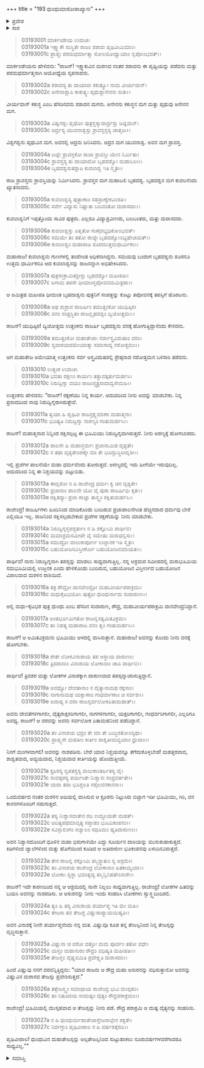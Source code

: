 +++
title = "193 ಧುಂಧುಮಾರೋಪಾಖ್ಯಾನಃ"
+++

<details><summary>ಪ್ರವೇಶ</summary>


।।   ಓಂ ಓಂ ನಮೋ ನಾರಾಯಣಾಯ।।   ಶ್ರೀ ವೇದವ್ಯಾಸಾಯ ನಮಃ ।।

ಶ್ರೀ ಕೃಷ್ಣದ್ವೈಪಾಯನ ವೇದವ್ಯಾಸ ವಿರಚಿತ  

**ಶ್ರೀ ಮಹಾಭಾರತ**

**ಆರಣ್ಯಕ ಪರ್ವ**

**ಮಾರ್ಕಂಡೇಯಸಮಸ್ಯಾ ಪರ್ವ**

**ಅಧ್ಯಾಯ 193**

</details>


<details><summary>ಸಾರ</summary>

ಇಕ್ಷ್ವಾಕು ವಂಶಾವಳಿ - ಇಕ್ಷ್ವಾಕು, ಶಶಾದ, ಕಕುತ್ಸ್ಥ, ಅನೇನ, ಪೃಥು, ವಿಶ್ವಗಶ್ವ, ಆದ್ರ, ಯುವನಾಶ್ವ, ಶ್ರಾವಸ್ತ, ಬೃಹದಶ್ವ ಮತ್ತು ಕುವಲಾಶ್ವ (1-4). ಬೃಹದಶ್ವನು ಕುವಲಾಶ್ವನಿಗೆ ರಾಜ್ಯವನ್ನಿತ್ತು ವನಕ್ಕೆ ತೆರಳುವಾಗ ಉತ್ತಂಕನು ಮರುಭೂಮಿಯಲ್ಲಿ ತಪಸ್ಸನ್ನಾಚರಿಸುತ್ತಿರುವ ಮಧು-ಕೈಟಭರ ಮಗ ಧುಂಧುವನ್ನು ವಧಿಸಿ ಹೋಗಬೇಕೆಂದು ತಡೆದುದು (5-27).

</details>


> 03193001 ಮಾರ್ಕಂಡೇಯ ಉವಾಚ।  
03193001a ಇಕ್ಷ್ವಾಕೌ ಸಂಸ್ಥಿತೇ ರಾಜಂ ಶಶಾದಃ ಪೃಥಿವೀಮಿಮಾಂ।  
03193001c ಪ್ರಾಪ್ತಃ ಪರಮಧರ್ಮಾತ್ಮಾ ಸೋಽಯೋಧ್ಯಾಯಾಂ ನೃಪೋಽಭವತ್।।

ಮಾರ್ಕಂಡೇಯನು ಹೇಳಿದನು: “ರಾಜನ್! ಇಕ್ಷ್ವಾಕುವಿನ ಮರಣದ ನಂತರ ಶಶಾದನು ಈ ಪೃಥ್ವಿಯನ್ನು ಪಡೆದನು ಮತ್ತು ಪರಮಧರ್ಮಾತ್ಮನಾಗಿ ಅಯೋಧ್ಯೆಯ ನೃಪನಾದನು.

> 03193002a ಶಶಾದಸ್ಯ ತು ದಾಯಾದಃ ಕಕುತ್ಸ್ಥೋ ನಾಮ ವೀರ್ಯವಾನ್।   
03193002c ಅನೇನಾಶ್ಚಾಪಿ ಕಾಕುತ್ಸ್ಥಃ ಪೃಥುಶ್ಚಾನೇನಸಃ ಸುತಃ।।

ವೀರ್ಯವಾನ್ ಕಕುಸ್ಥ ಎಂಬ ಹೆಸರಿನವನು ಶಶಾದನ ಮಗನು. ಅನೇನನು ಕಕುಸ್ಥನ ಮಗ ಮತ್ತು ಪೃಥುವು ಅನೇನನ ಮಗ.

> 03193003a ವಿಷ್ವಗಶ್ವಃ ಪೃಥೋಃ ಪುತ್ರಸ್ತಸ್ಮಾದಾರ್ದ್ರಸ್ತು ಜಜ್ಞಿವಾನ್।  
03193003c ಆರ್ದ್ರಸ್ಯ ಯುವನಾಶ್ವಸ್ತು ಶ್ರಾವಸ್ತಸ್ತಸ್ಯ ಚಾತ್ಮಜಃ।।

ವಿಶ್ವಗಶ್ವನು ಪೃಥುವಿನ ಮಗ. ಅವನಲ್ಲಿ ಆದ್ರನು ಜನಿಸಿದನು. ಆದ್ರನ ಮಗ ಯುವನಾಶ್ವ. ಅವನ ಮಗ ಶ್ರಾವಸ್ತ.

> 03193004a ಜಜ್ಞೇ ಶ್ರಾವಸ್ತಕೋ ರಾಜಾ ಶ್ರಾವಸ್ತೀ ಯೇನ ನಿರ್ಮಿತಾ।  
03193004c ಶ್ರಾವಸ್ತಸ್ಯ ತು ದಾಯಾದೋ ಬೃಹದಶ್ವೋ ಮಹಾಬಲಃ।।  
03193004e ಬೃಹದಶ್ವಸುತಶ್ಚಾಪಿ ಕುವಲಾಶ್ವ ಇತಿ ಸ್ಮೃತಃ।।

ರಾಜ ಶ್ರಾವಸ್ತನು ಶ್ರಾವಸ್ತಿಯನ್ನು ನಿರ್ಮಿಸಿದನು. ಶ್ರಾವಸ್ತನ ಮಗ ಮಹಾಬಲಿ ಬೃಹದಶ್ವ. ಬೃಹದಶ್ವನ ಮಗ ಕುವಲನೆಂದು ಖ್ಯಾತನಾದನು.

> 03193005a ಕುವಲಾಶ್ವಸ್ಯ ಪುತ್ರಾಣಾಂ ಸಹಸ್ರಾಣ್ಯೇಕವಿಂಶತಿಃ।  
03193005c ಸರ್ವೇ ವಿದ್ಯಾಸು ನಿಷ್ಣಾತಾ ಬಲವಂತೋ ದುರಾಸದಾಃ।।

ಕುವಲಾಶ್ವನಿಗೆ ಇಪ್ಪತ್ತೊಂದು ಸಾವಿರ ಪುತ್ರರು. ಎಲ್ಲರೂ ವಿದ್ಯಾಪ್ರವೀಣರು, ಬಲಬಂತರು, ಮತ್ತು ದುರಾಸದರು.

> 03193006a ಕುವಲಾಶ್ವಸ್ತು ಪಿತೃತೋ ಗುಣೈರಭ್ಯಧಿಕೋಽಭವತ್।   
03193006c ಸಮಯೇ ತಂ ತತೋ ರಾಜ್ಯೇ ಬೃಹದಶ್ವೋಽಭ್ಯಷೇಚಯತ್।।  
03193006e ಕುವಲಾಶ್ವಂ ಮಹಾರಾಜ ಶೂರಮುತ್ತಮಧಾರ್ಮಿಕಂ।।

ಮಹಾರಾಜ! ಕುವಲಾಶ್ವನು ಗುಣಗಳಲ್ಲಿ ತಂದೆಗಿಂತ ಅಧಿಕನಾಗಿದ್ದನು. ಸಮಯವು ಬಂದಾಗ ಬೃಹದಶ್ವನು ಶೂರನೂ ಉತ್ತಮ ಧಾರ್ಮಿಕನೂ ಆದ ಕುವಲಾಶ್ವನನ್ನು ರಾಜನನ್ನಾಗಿ ಅಭಿಷೇಕಿಸಿದನು.

> 03193007a ಪುತ್ರಸಂಕ್ರಾಮಿತಶ್ರೀಸ್ತು ಬೃಹದಶ್ವೋ ಮಹೀಪತಿಃ।   
03193007c ಜಗಾಮ ತಪಸೇ ಧೀಮಾಂಸ್ತಪೋವನಮಮಿತ್ರಹಾ।।

ಆ ಅಮಿತ್ರಹ ಮಹೀಪತಿ ಧೀಮಂತ ಬೃಹದಾಶ್ವನು ಪುತ್ರನಿಗೆ ಸಂಪತ್ತನ್ನು ಕೊಟ್ಟು ತಪೋವನಕ್ಕೆ ತಪಸ್ಸಿಗೆ ಹೊರಟನು.

> 03193008a ಅಥ ಶುಶ್ರಾವ ರಾಜರ್ಷಿಂ ತಮುತ್ತಂಕೋ ಯುಧಿಷ್ಠಿರ।  
03193008c ವನಂ ಸಂಪ್ರಸ್ಥಿತಂ ರಾಜನ್ಬೃಹದಶ್ವಂ ದ್ವಿಜೋತ್ತಮಃ।।

ರಾಜನ್! ಯುಧಿಷ್ಠಿರ! ದ್ವಿಜೋತ್ತಮ ಉತ್ತಂಕನು ರಾಜರ್ಷಿ ಬೃಹದಶ್ವನು ವನಕ್ಕೆ ಹೋಗುತ್ತಿದ್ದಾನೆಂದು ಕೇಳಿದನು.

> 03193009a ತಮುತ್ತಂಕೋ ಮಹಾತೇಜಾಃ ಸರ್ವಾಸ್ತ್ರವಿದುಷಾಂ ವರಂ।  
03193009c ನ್ಯವಾರಯದಮೇಯಾತ್ಮಾ ಸಮಾಸಾದ್ಯ ನರೋತ್ತಮಂ।।

ಆಗ ಮಹಾತೇಜ ಅಮೇಯಾತ್ಮ ಉತ್ತಂಕನು ಸರ್ವ ಅಸ್ತ್ರವಿದುಷರಲ್ಲಿ ಶ್ರೇಷ್ಠನಾದ ನರೋತ್ತಮನ ಬಳಿಸಾರಿ ತಡೆದನು.

> 03193010 ಉತ್ತಂಕ ಉವಾಚ।  
03193010a ಭವತಾ ರಕ್ಷಣಂ ಕಾರ್ಯಂ ತತ್ತಾವತ್ಕರ್ತುಮರ್ಹಸಿ।  
03193010c ನಿರುದ್ವಿಗ್ನಾ ವಯಂ ರಾಜಂಸ್ತ್ವತ್ಪ್ರಸಾದಾದ್ವಸೇಮಹಿ।।

ಉತ್ತಂಕನು ಹೇಳಿದನು: “ರಾಜನ್! ರಕ್ಷಣೆಯು ನಿನ್ನ ಕಾರ್ಯ. ಆದುದರಿಂದ ನೀನು ಅದನ್ನು ಮಾಡಬೇಕು. ನಿನ್ನ ಪ್ರಸಾದದಿಂದ ನಾವು ನಿರುದ್ವಿಗ್ನರಾಗಿರುತ್ತೇವೆ.

> 03193011a ತ್ವಯಾ ಹಿ ಪೃಥಿವೀ ರಾಜನ್ರಕ್ಷ್ಯಮಾಣಾ ಮಹಾತ್ಮನಾ।  
03193011c ಭವಿಷ್ಯತಿ ನಿರುದ್ವಿಗ್ನಾ ನಾರಣ್ಯಂ ಗಂತುಮರ್ಹಸಿ।।

ರಾಜನ್! ಮಹಾತ್ಮನಾದ ನಿನ್ನಿಂದ ರಕ್ಷಿಸಲ್ಪಟ್ಟ ಈ ಭೂಮಿಯು ನಿರುದ್ವಿಗ್ನವಾಗಿರುತ್ತದೆ. ನೀನು ಅರಣ್ಯಕ್ಕೆ ಹೋಗಬಾರದು.

> 03193012a ಪಾಲನೇ ಹಿ ಮಹಾನ್ಧರ್ಮಃ ಪ್ರಜಾನಾಮಿಹ ದೃಶ್ಯತೇ।  
03193012c ನ ತಥಾ ದೃಶ್ಯತೇಽರಣ್ಯೇ ಮಾ ತೇ ಭೂದ್ಬುದ್ಧಿರೀದೃಶೀ।।

ಇಲ್ಲಿ ಪ್ರಜೆಗಳ ಪಾಲನೆಯೇ ಮಹಾ ಧರ್ಮವೆಂದು ತೋರುತ್ತದೆ. ಅರಣ್ಯದಲ್ಲಿ ಇದು ಹೀಗೆಯೇ ಇರುವುದಿಲ್ಲ. ಆದುದರಿಂದ ನಿನ್ನ ಈ ನಿಶ್ಚಯವನ್ನು ಬಿಟ್ಟುಬಿಡು.

> 03193013a ಈದೃಶೋ ನ ಹಿ ರಾಜೇಂದ್ರ ಧರ್ಮಃ ಕ್ವ ಚನ ದೃಶ್ಯತೇ।  
03193013c ಪ್ರಜಾನಾಂ ಪಾಲನೇ ಯೋ ವೈ ಪುರಾ ರಾಜರ್ಷಿಭಿಃ ಕೃತಃ।।  
03193013e ರಕ್ಷಿತವ್ಯಾಃ ಪ್ರಜಾ ರಾಜ್ಞಾ ತಾಸ್ತ್ವಂ ರಕ್ಷಿತುಮರ್ಹಸಿ।।

ರಾಜೇಂದ್ರ! ರಾಜರ್ಷಿಗಳು ಹಿಂದಿನಿಂದ ಮಾಡಿಕೊಂಡು ಬಂದಿರುವ ಪ್ರಜಾಪಾಲನೆಗಿಂತ ಹೆಚ್ಚಿನದಾದ ಧರ್ಮವು ಬೇರೆ ಎಲ್ಲಿಯೂ ಇಲ್ಲ. ರಾಜನಿಂದ ರಕ್ಷಿಸಲ್ಪಡಬೇಕಾದ ಪ್ರಜೆಗಳ ರಕ್ಷಣೆಯನ್ನು ನೀನು ಮಾಡಬೇಕು.

> 03193014a ನಿರುದ್ವಿಗ್ನಸ್ತಪಶ್ಚರ್ತುಂ ನ ಹಿ ಶಕ್ನೋಮಿ ಪಾರ್ಥಿವ।  
03193014c ಮಮಾಶ್ರಮಸಮೀಪೇ ವೈ ಸಮೇಷು ಮರುಧನ್ವಸು।।   
03193015a ಸಮುದ್ರೋ ವಾಲುಕಾಪೂರ್ಣ ಉಜ್ಜಾನಕ ಇತಿ ಸ್ಮೃತಃ।  
03193015c ಬಹುಯೋಜನವಿಸ್ತೀರ್ಣೋ ಬಹುಯೋಜನಮಾಯತಃ।।

ಪಾರ್ಥಿವ! ನಾನು ನಿರುದ್ವಿಗ್ನನಾಗಿ ತಪಸ್ಸನ್ನು ಮಾಡಲು ಸಾಧ್ಯವಾಗುತ್ತಿಲ್ಲ. ನನ್ನ ಆಶ್ರಮದ ಸಮೀಪದಲ್ಲಿ ಮರುಭೂಮಿಯ ಸಮಭೂಮಿಯಲ್ಲಿ ಉಜ್ಜನಕ ಎಂದು ಹೇಳಿಕೊಂಡು ಬಂದಿರುವ, ಬಹುಯೋಜನ ವಿಸ್ತೀರ್ಣದ ಬಹುಯೋಜನ ವಿಶಾಲವಾದ ಮರಳಿನ ರಾಶಿಯಿದೆ.

> 03193016a ತತ್ರ ರೌದ್ರೋ ದಾನವೇಂದ್ರೋ ಮಹಾವೀರ್ಯಪರಾಕ್ರಮಃ।   
03193016c ಮಧುಕೈಟಭಯೋಃ ಪುತ್ರೋ ಧುಂಧುರ್ನಾಮ ಸುದಾರುಣಃ।।

ಅಲ್ಲಿ ಮಧು-ಕೈಟಭರ ಪುತ್ರ ಧುಂಧು ಎಂಬ ಹೆಸರಿನ ಸುದಾರುಣ, ರೌದ್ರ, ಮಹಾವೀರ್ಯಪರಾಕ್ರಮಿ ದಾನವೇಂದ್ರನಿದ್ದಾನೆ.

> 03193017a ಅಂತರ್ಭೂಮಿಗತೋ ರಾಜನ್ವಸತ್ಯಮಿತವಿಕ್ರಮಃ।  
03193017c ತಂ ನಿಹತ್ಯ ಮಹಾರಾಜ ವನಂ ತ್ವಂ ಗಂತುಮರ್ಹಸಿ।।

ರಾಜನ್! ಆ ಅಮಿತವಿಕ್ರಮನು ಭೂಮಿಯು ಆಳದಲ್ಲಿ ವಾಸಿಸುತ್ತಾನೆ. ಮಹಾರಾಜ! ಅವನನ್ನು ಕೊಂದು ನೀನು ವನಕ್ಕೆ ಹೋಗಬೇಕು.

> 03193018a ಶೇತೇ ಲೋಕವಿನಾಶಾಯ ತಪ ಆಸ್ಥಾಯ ದಾರುಣಂ।  
03193018c ತ್ರಿದಶಾನಾಂ ವಿನಾಶಾಯ ಲೋಕಾನಾಂ ಚಾಪಿ ಪಾರ್ಥಿವ।।

ಪಾರ್ಥಿವ! ತ್ರಿದಶರ ಮತ್ತು ಲೋಕಗಳ ವಿನಾಶಕ್ಕಾಗಿ ದಾರುಣವಾದ ತಪಸ್ಸನ್ನಾಚರಿಸುತ್ತಿದ್ದಾನೆ.

> 03193019a ಅವಧ್ಯೋ ದೇವತಾನಾಂ ಸ ದೈತ್ಯಾನಾಮಥ ರಕ್ಷಸಾಂ।  
03193019c ನಾಗಾನಾಮಥ ಯಕ್ಷಾಣಾಂ ಗಂಧರ್ವಾಣಾಂ ಚ ಸರ್ವಶಃ।।  
03193019e ಅವಾಪ್ಯ ಸ ವರಂ ರಾಜನ್ಸರ್ವಲೋಕಪಿತಾಮಹಾತ್।।

ಅವನು ದೇವತೆಗಳಿಗಾಗಲೀ, ದೈತ್ಯರಾಕ್ಷಸರಿಗಾಗಲೀ, ನಾಗಗಳಿಗಾಗಲೀ, ಯಕ್ಷರಿಗಾಗಲೀ, ಗಂಧರ್ವರಿಗಾಗಲೀ, ಎಲ್ಲರಿಗೂ ಅವಧ್ಯ. ರಾಜನ್! ಆ ವರವನ್ನು ಅವನು ಸರ್ವಲೋಕ ಪಿತಾಮಹನಿಂದ ಪಡೆದಿದ್ದಾನೆ.

> 03193020a ತಂ ವಿನಾಶಯ ಭದ್ರಂ ತೇ ಮಾ ತೇ ಬುದ್ಧಿರತೋಽನ್ಯಥಾ।  
03193020c ಪ್ರಾಪ್ಸ್ಯಸೇ ಮಹತೀಂ ಕೀರ್ತಿಂ ಶಾಶ್ವತೀಮವ್ಯಯಾಂ ಧ್ರುವಾಂ।।

ನಿನಗೆ ಮಂಗಳವಾಗಲಿ! ಅವನನ್ನು ನಾಶಪಡಿಸು. ಬೇರೆ ಯಾವ ನಿಶ್ಚಯವನ್ನೂ ತೆಗೆದುಕೊಳ್ಳಬೇಡ! ಮಹತ್ತರವಾದ, ಶಾಶ್ವತವಾದ, ಅವ್ಯಯವಾದ, ನಿಶ್ಚಯವಾದ ಕೀರ್ತಿಯನ್ನು ಹೊಂದುತ್ತೀಯೆ.

> 03193021a ಕ್ರೂರಸ್ಯ ಸ್ವಪತಸ್ತಸ್ಯ ವಾಲುಕಾಂತರ್ಹಿತಸ್ಯ ವೈ।  
03193021c ಸಂವತ್ಸರಸ್ಯ ಪರ್ಯಂತೇ ನಿಃಶ್ವಾಸಃ ಸಂಪ್ರವರ್ತತೇ।।  
03193021e ಯದಾ ತದಾ ಭೂಶ್ಚಲತಿ ಸಶೈಲವನಕಾನನಾ।।

ಒಂದುವರ್ಷದ ನಂತರ ಮರಳಿನ ಅಡಿಯಲ್ಲಿ ವಾಸಿಸುವ ಆ ಕ್ರೂರನು ನಿಟ್ಟುಸಿರು ಬಿಟ್ಟಾಗ ಇಡೀ ಭೂಮಿಯು, ಗಿರಿ, ವನ ಕಾನನಗಳೊಂದಿಗೆ ನಡುಗುತ್ತದೆ.

> 03193022a ತಸ್ಯ ನಿಃಶ್ವಾಸವಾತೇನ ರಜ ಉದ್ಧೂಯತೇ ಮಹತ್।  
03193022c ಆದಿತ್ಯಪಥಮಾವೃತ್ಯ ಸಪ್ತಾಹಂ ಭೂಮಿಕಂಪನಂ।।  
03193022e ಸವಿಸ್ಫುಲಿಂಗಂ ಸಜ್ವಾಲಂ ಸಧೂಮಂ ಹ್ಯತಿದಾರುಣಂ।।

ಅವನ ನಿಶ್ವಾಸದೊಂದಿಗೆ ಧೂಳಿನ ಮಹಾ ಭಿರುಗಾಳಿಯೇ ಎದ್ದು ಸೂರ್ಯನ ದಾರಿಯನ್ನು ಮುಸುಕುಹಾಕುತ್ತದೆ. ಕಿಡಿಗಳಿಂದ ಜ್ವಾಲೆಗಳಿಂದ ಮತ್ತು ಹೊಗೆಯಿಂದ ಕೂಡಿದ ಆ ಅತಿದಾರುಣ ಭೂಕಂಪನವು ಏಳುದಿನವಿರುತ್ತದೆ.

> 03193023a ತೇನ ರಾಜನ್ನ ಶಕ್ನೋಮಿ ತಸ್ಮಿನ್ಸ್ಥಾತುಂ ಸ್ವ ಆಶ್ರಮೇ।  
03193023c ತಂ ವಿನಾಶಯ ರಾಜೇಂದ್ರ ಲೋಕಾನಾಂ ಹಿತಕಾಮ್ಯಯಾ।।  
03193023e ಲೋಕಾಃ ಸ್ವಸ್ಥಾ ಭವಂತ್ವದ್ಯ ತಸ್ಮಿನ್ವಿನಿಹತೇಽಸುರೇ।।

ರಾಜನ್! ಇದೇ ಕಾರಣದಿಂದ ನನ್ನ ಆ ಆಶ್ರಮದಲ್ಲಿ ನಾನೇ ನಿಲ್ಲಲು ಸಾಧ್ಯವಾಗುತ್ತಿಲ್ಲ. ರಾಜೇಂದ್ರ! ಲೋಕಗಳ ಹಿತವನ್ನು ಬಯಸಿ ಅವನನ್ನು ನಾಶಪಡಿಸು. ಆ ಅಸುರನನ್ನು ನೀನು ಇಂದು ಸಂಹರಿಸಿ ಲೋಕಗಳು ಸ್ವಾಸ್ಥ್ಯದಿಂದಿರಲಿ.

> 03193024a ತ್ವಂ ಹಿ ತಸ್ಯ ವಿನಾಶಾಯ ಪರ್ಯಾಪ್ತ ಇತಿ ಮೇ ಮತಿಃ।  
03193024c ತೇಜಸಾ ತವ ತೇಜಶ್ಚ ವಿಷ್ಣುರಾಪ್ಯಾಯಯಿಷ್ಯತಿ।।

ಅವನ ವಿನಾಶಕ್ಕೆ ನೀನೇ ಪರ್ಯಾಪ್ತನೆಂದು ನನ್ನ ಮತ. ವಿಷ್ಣುವೂ ಕೂಡ ತನ್ನ ತೇಜಸ್ಸಿನಿಂದ ನಿನ್ನ ತೇಜಸ್ಸನ್ನು ವೃದ್ಧಿಸುತ್ತಾನೆ.

> 03193025a ವಿಷ್ಣುನಾ ಚ ವರೋ ದತ್ತೋ ಮಮ ಪೂರ್ವಂ ತತೋ ವಧೇ।  
03193025c ಯಸ್ತಂ ಮಹಾಸುರಂ ರೌದ್ರಂ ವಧಿಷ್ಯತಿ ಮಹೀಪತಿಃ।।  
03193025e ತೇಜಸ್ತಂ ವೈಷ್ಣವಮಿತಿ ಪ್ರವೇಕ್ಷ್ಯತಿ ದುರಾಸದಂ।।

ಹಿಂದೆ ವಿಷ್ಣುವು ನನಗೆ ವರವನ್ನಿತ್ತಿದ್ದನು: “ಯಾವ ರಾಜನು ಆ ರೌದ್ರ ಮಹಾ ಅಸುರನನ್ನು ವಧಿಸುತ್ತಾನೋ ಅವನನ್ನು ವಿಷ್ಣುವಿನ ದುರಾಸದ ತೇಜಸ್ಸು ಪ್ರವೇಶಿಸುತ್ತದೆ.”

> 03193026a ತತ್ತೇಜಸ್ತ್ವಂ ಸಮಾಧಾಯ ರಾಜೇಂದ್ರ ಭುವಿ ದುಃಸ್ಸಹಂ।  
03193026c ತಂ ನಿಷೂದಯ ಸಂದುಷ್ಟಂ ದೈತ್ಯಂ ರೌದ್ರಪರಾಕ್ರಮಂ।।

ರಾಜೇಂದ್ರ! ಭೂಮಿಯಲ್ಲಿ ದುಃಸ್ಸಹವಾದ ಆ ತೇಜಸ್ಸನ್ನು ನೀನು ಪಡೆ. ರೌದ್ರ ಪರಾಕ್ರಮಿ ಆ ದುಷ್ಟ ದೈತ್ಯನನ್ನು ಸಂಹರಿಸು.

> 03193027a ನ ಹಿ ಧುಂಧುರ್ಮಹಾತೇಜಾಸ್ತೇಜಸಾಲ್ಪೇನ ಶಕ್ಯತೇ।   
03193027c ನಿರ್ದಗ್ಧುಂ ಪೃಥಿವೀಪಾಲ ಸ ಹಿ ವರ್ಷಶತೈರಪಿ।।

ಪೃಥಿವೀಪಾಲ! ಧುಂಧುವಿನ ಮಹಾತೇಜಸ್ಸನ್ನು ಅಲ್ಪತೇಜಸ್ಸಿನಿಂದ ಸುಟ್ಟುಹಾಕಲು ನೂರುವರ್ಷಗಳವರೆಗಾದರೂ ಸಾಧ್ಯವಿಲ್ಲ.””

<details><summary>ಸಮಾಪ್ತಿ</summary>


ಇತಿ ಶ್ರೀ ಮಹಾಭಾರತೇ ಆರಣ್ಯಕಪರ್ವಣಿ ಮಾರ್ಕಂಡೇಯಸಮಸ್ಯಾಪರ್ವಣಿ ಧುಂಧುಮಾರೋಪಾಖ್ಯಾನೇ ತ್ರಿನವತ್ಯಧಿಕಶತತಮೋಽಧ್ಯಾಯ:।  
ಇದು ಮಹಾಭಾರತದ ಆರಣ್ಯಕಪರ್ವದಲ್ಲಿ ಮಾರ್ಕಂಡೇಯಸಮಸ್ಯಾಪರ್ವದಲ್ಲಿ ಧುಂಧುಮಾರೋಪಾಖ್ಯಾನದಲ್ಲಿ ನೂರಾತೊಂಭತ್ಮೂರನೆಯ ಅಧ್ಯಾಯವು.



</details>
